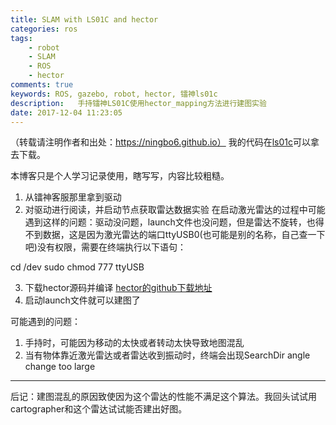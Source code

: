 ```yaml
---
title: SLAM with LS01C and hector
categories: ros
tags: 
    - robot
    - SLAM
    - ROS
    - hector
comments: true
keywords: ROS, gazebo, robot, hector, 镭神ls01c
description:   手持镭神LS01C使用hector_mapping方法进行建图实验
date: 2017-12-04 11:23:05
--- 
```

（转载请注明作者和出处：https://ningbo6.github.io）
我的代码在[ls01c](https://github.com/365220121/ls01c.git)可以拿去下载。 

本博客只是个人学习记录使用，瞎写写，内容比较粗糙。

1.  从镭神客服那里拿到驱动
2.  对驱动进行阅读，并启动节点获取雷达数据实验
在启动激光雷达的过程中可能遇到这样的问题：驱动没问题，launch文件也没问题，但是雷达不旋转，也得不到数据，这是因为激光雷达的端口ttyUSB0(也可能是别的名称，自己查一下吧)没有权限，需要在终端执行以下语句：

cd /dev
sudo chmod 777 ttyUSB


3.  下载hector源码并编译
[hector的github下载地址](https://github.com/tu-darmstadt-ros-pkg/hector_slam.git)
4.  启动launch文件就可以建图了

可能遇到的问题：

1.  手持时，可能因为移动的太快或者转动太快导致地图混乱
2.  当有物体靠近激光雷达或者雷达收到振动时，终端会出现SearchDir angle change too large

* * *

后记：建图混乱的原因致使因为这个雷达的性能不满足这个算法。我回头试试用cartographer和这个雷达试试能否建出好图。
